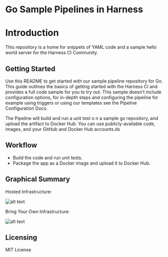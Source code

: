 # Go Sample Pipelines in Harness

Introduction  
========================
This repository is a home for snippets of YAML code and a sample hello world server for the Harness CI Community. 

## Getting Started

Use this README to get started with our sample pipeline repository for Go. This guide outlines the basics of getting started with the Harness CI and provides a full code sample for you to try out. This sample doesn’t include configuration options, for in-depth steps and configuring the pipeline for example using triggers or using our templates see the Pipeline Configuration Docs.

The Pipeline will build and run a unit test o n a sample go repository, and upload the artifact to Docker Hub. You can use publicly-available code, images, and your GitHub and Docker Hub accounts.ds 
 
## Workflow
- Build the code and run unit tests.
- Package the app as a Docker image and upload it to Docker Hub.


## Graphical Summary

Hosted Infrastructure:  

![alt text](./images/harness_ci_hosted_infra_overview-eb7892f29a82eeae8f7112763ae749d1.png)

Bring Your Own Infrastructure:

![alt text](./images/harness_ci_your_infra_overview-b5d71133006969a8fe1129e0c48070cb.png)

## Licensing

MIT License
